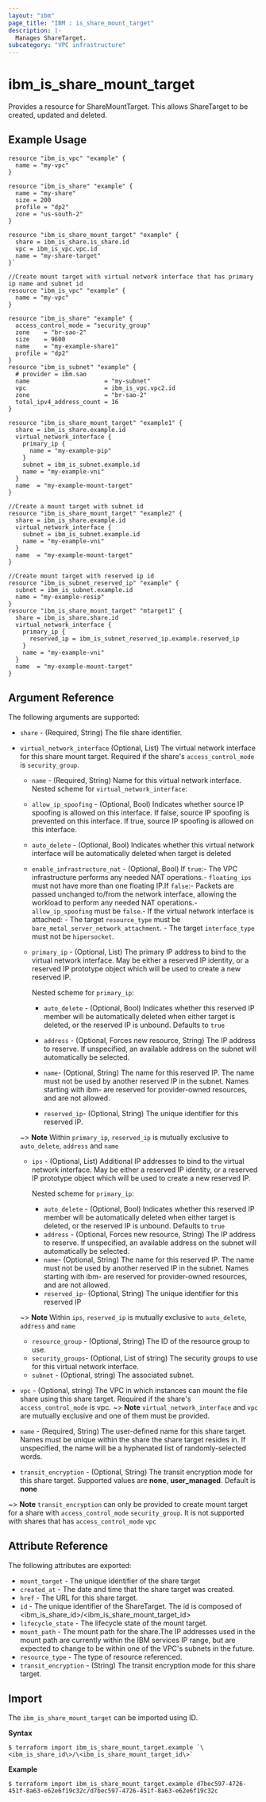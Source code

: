 ```yaml
---
layout: "ibm"
page_title: "IBM : is_share_mount_target"
description: |-
  Manages ShareTarget.
subcategory: "VPC infrastructure"
---
```



# ibm\_is_share_mount_target

Provides a resource for ShareMountTarget. This allows ShareTarget to be created, updated and deleted.


## Example Usage

```hcl
resource "ibm_is_vpc" "example" {
  name = "my-vpc"
}

resource "ibm_is_share" "example" {
  name = "my-share"
  size = 200
  profile = "dp2"
  zone = "us-south-2"
}

resource "ibm_is_share_mount_target" "example" {
  share = ibm_is_share.is_share.id
  vpc = ibm_is_vpc.vpc.id
  name = "my-share-target"
}`
```
```
//Create mount target with virtual network interface that has primary ip name and subnet id
resource "ibm_is_vpc" "example" {
  name = "my-vpc"
}

resource "ibm_is_share" "example" {
  access_control_mode = "security_group"
  zone    = "br-sao-2"
  size    = 9600
  name    = "my-example-share1"
  profile = "dp2"
}
resource "ibm_is_subnet" "example" {
  # provider = ibm.sao
  name                     = "my-subnet"
  vpc                      = ibm_is_vpc.vpc2.id
  zone                     = "br-sao-2"
  total_ipv4_address_count = 16
}

resource "ibm_is_share_mount_target" "example1" {
  share = ibm_is_share.example.id
  virtual_network_interface {
    primary_ip {
      name = "my-example-pip"
    }
    subnet = ibm_is_subnet.example.id
    name = "my-example-vni"
  }
  name  = "my-example-mount-target"
}

//Create a mount target with subnet id
resource "ibm_is_share_mount_target" "example2" {
  share = ibm_is_share.example.id
  virtual_network_interface {
    subnet = ibm_is_subnet.example.id
    name = "my-example-vni"
  }
  name  = "my-example-mount-target"
}

//Create mount target with reserved ip id
resource "ibm_is_subnet_reserved_ip" "example" {
  subnet = ibm_is_subnet.example.id
  name = "my-example-resip"
}
resource "ibm_is_share_mount_target" "mtarget1" {
  share = ibm_is_share.share.id
  virtual_network_interface {
    primary_ip {
      reserved_ip = ibm_is_subnet_reserved_ip.example.reserved_ip
    }
    name = "my-example-vni"
  }
  name  = "my-example-mount-target"
}
```
## Argument Reference

The following arguments are supported:

- `share` - (Required, String) The file share identifier.
- `virtual_network_interface` (Optional, List) The virtual network interface for this share mount target. Required if the share's `access_control_mode` is `security_group`.
  - `name` - (Required, String) Name for this virtual network interface.
  Nested scheme for `virtual_network_interface`:
  - `allow_ip_spoofing` - (Optional, Bool) Indicates whether source IP spoofing is allowed on this interface. If false, source IP spoofing is prevented on this interface. If true, source IP spoofing is allowed on this interface.
  - `auto_delete` - (Optional, Bool) Indicates whether this virtual network interface will be automatically deleted when target is deleted
  - `enable_infrastructure_nat` - (Optional, Bool) If `true`:- The VPC infrastructure performs any needed NAT operations.- `floating_ips` must not have more than one floating IP.If `false`:- Packets are passed unchanged to/from the network interface,  allowing the workload to perform any needed NAT operations.- `allow_ip_spoofing` must be `false`.- If the virtual network interface is attached:  - The target `resource_type` must be `bare_metal_server_network_attachment`.  - The target `interface_type` must not be `hipersocket`.
  - `primary_ip` - (Optional, List) The primary IP address to bind to the virtual network interface. May be either a reserved IP identity, or a reserved IP prototype object which will be used to create a new reserved IP.

      Nested scheme for `primary_ip`:
      
      - `auto_delete` - (Optional, Bool) Indicates whether this reserved IP member will be automatically deleted when either target is deleted, or the reserved IP is unbound. Defaults to `true`
      - `address` - (Optional, Forces new resource, String) The IP address to reserve. If unspecified, an available address on the subnet will automatically be selected.
      
      - `name`- (Optional, String) The name for this reserved IP. The name must not be used by another reserved IP in the subnet. Names starting with ibm- are reserved for provider-owned resources, and are not allowed.
      - `reserved_ip`- (Optional, String) The unique identifier for this reserved IP.

  ~> **Note**
    Within `primary_ip`, `reserved_ip` is mutually exclusive to  `auto_delete`, `address` and `name`

  - `ips` - (Optional, List) Additional IP addresses to bind to the virtual network interface.  May be either a reserved IP identity, or a reserved IP prototype object which will be used to create a new reserved IP.

      Nested scheme for `primary_ip`:
      - `auto_delete` - (Optional, Bool) Indicates whether this reserved IP member will be automatically deleted when either target is deleted, or the reserved IP is unbound. Defaults to `true`
      - `address` - (Optional, Forces new resource, String) The IP address to reserve. If unspecified, an available address on the subnet will automatically be selected.
      - `name`- (Optional, String) The name for this reserved IP. The name must not be used by another reserved IP in the subnet. Names starting with ibm- are reserved for provider-owned resources, and are not allowed.
      - `reserved_ip`- (Optional, String) The unique identifier for this reserved IP

  ~> **Note**
    Within `ips`, `reserved_ip` is mutually exclusive to  `auto_delete`, `address` and `name`


  - `resource_group` - (Optional, String) The ID of the resource group to use.
  - `security_groups`- (Optional, List of string) The security groups to use for this virtual network interface.
  - `subnet` - (Optional, string) The associated subnet.
    
    

- `vpc` - (Optional, string) The VPC in which instances can mount the file share using this share target. Required if the share's `access_control_mode` is vpc.
  ~> **Note**
  `virtual_network_interface` and `vpc` are mutually exclusive and one of them must be provided.
- `name` - (Required, String) The user-defined name for this share target. Names must be unique within the share the share target resides in. If unspecified, the name will be a hyphenated list of randomly-selected words.
- `transit_encryption` - (Optional, String) The transit encryption mode for this share target. Supported values are **none**, **user_managed**. Default is **none**

~> **Note**
  `transit_encryption` can only be provided to create mount target for a share with `access_control_mode` `security_group`. It is not supported with shares that has `access_control_mode` `vpc`

## Attribute Reference

The following attributes are exported:


- `mount_target` - The unique identifier of the share target
- `created_at` - The date and time that the share target was created.
- `href` - The URL for this share target.
- `id` - The unique identifier of the ShareTarget. The id is composed of \<ibm_is_share_id\>/\<ibm_is_share_mount_target_id\>
- `lifecycle_state` - The lifecycle state of the mount target.
- `mount_path` - The mount path for the share.The IP addresses used in the mount path are currently within the IBM services IP range, but are expected to change to be within one of the VPC's subnets in the future.
- `resource_type` - The type of resource referenced.
- `transit_encryption` - (String) The transit encryption mode for this share target.

## Import

The `ibm_is_share_mount_target` can be imported using ID.

**Syntax**

```
$ terraform import ibm_is_share_mount_target.example `\<ibm_is_share_id\>/\<ibm_is_share_mount_target_id\>`
```

**Example**

```
$ terraform import ibm_is_share_mount_target.example d7bec597-4726-451f-8a63-e62e6f19c32c/d7bec597-4726-451f-8a63-e62e6f19c32c
```